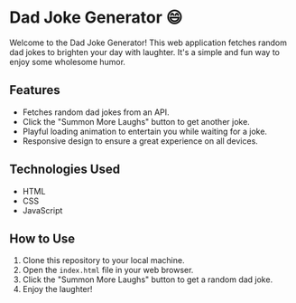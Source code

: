 # Dad Joke Generator 😄

Welcome to the Dad Joke Generator! This web application fetches random dad jokes to brighten your day with laughter. It's a simple and fun way to enjoy some wholesome humor.

## Features

- Fetches random dad jokes from an API.
- Click the "Summon More Laughs" button to get another joke.
- Playful loading animation to entertain you while waiting for a joke.
- Responsive design to ensure a great experience on all devices.

## Technologies Used

- HTML
- CSS
- JavaScript

## How to Use

1. Clone this repository to your local machine.
2. Open the `index.html` file in your web browser.
3. Click the "Summon More Laughs" button to get a random dad joke.
4. Enjoy the laughter!
